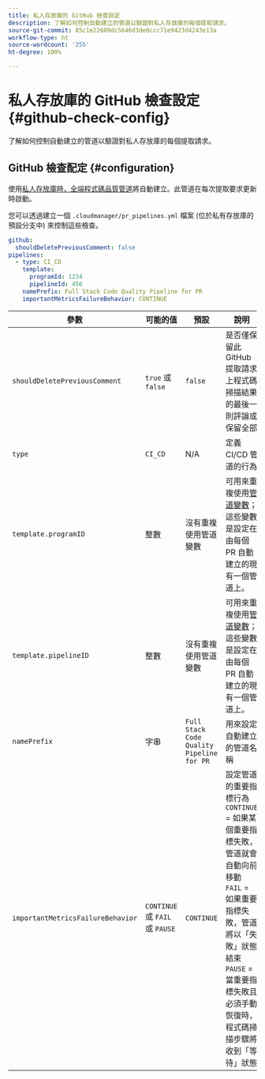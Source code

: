 ```yaml
---
title: 私人存放庫的 GitHub 檢查設定
description: 了解如何控制自動建立的管道以驗證對私人存放庫的每個提取請求。
source-git-commit: 85c1e22609dc5646d3de0ccc71e9423d4243e13a
workflow-type: ht
source-wordcount: '255'
ht-degree: 100%

---
```



# 私人存放庫的 GitHub 檢查設定 {#github-check-config}

了解如何控制自動建立的管道以驗證對私人存放庫的每個提取請求。

## GitHub 檢查配定 {#configuration}

使用[私人存放庫時，](private-repositories.md#using)[全端程式碼品質管道](/help/overview/ci-cd-pipelines.md)將自動建立。此管道在每次提取要求更新時啟動。

您可以透過建立一個 `.cloudmanager/pr_pipelines.yml` 檔案 (位於私有存放庫的預設分支中) 來控制這些檢查。

```yaml
github:
  shouldDeletePreviousComment: false
pipelines:
  - type: CI_CD
    template:
      programId: 1234
      pipelineId: 456
    namePrefix: Full Stack Code Quality Pipeline for PR 
    importantMetricsFailureBehavior: CONTINUE
```

| 參數 | 可能的值 | 預設 | 說明 |
|---|---|---|---|
| `shouldDeletePreviousComment` | `true` 或 `false` | `false` | 是否僅保留此 GitHub 提取請求上程式碼掃描結果的最後一則評論或保留全部 |
| `type` | `CI_CD` | N/A | 定義 CI/CD 管道的行為 |
| `template.programID` | 整數 | 沒有重複使用管道變數 | 可用來重複使用[管道變數](/help/getting-started/build-environment.md#pipeline-variables)；這些變數是設定在由每個 PR 自動建立的現有一個管道上。 |
| `template.pipelineID` | 整數 | 沒有重複使用管道變數 | 可用來重複使用[管道變數](/help/getting-started/build-environment.md#pipeline-variables)；這些變數是設定在由每個 PR 自動建立的現有一個管道上。 |
| `namePrefix` | 字串 | `Full Stack Code Quality Pipeline for PR` | 用來設定自動建立的管道名稱 |
| `importantMetricsFailureBehavior` | `CONTINUE` 或 `FAIL` 或 `PAUSE` | `CONTINUE` | 設定管道的重要指標行為<br>`CONTINUE` = 如果某個重要指標失敗，管道就會自動向前移動<br>`FAIL` = 如果重要指標失敗，管道將以「失敗」狀態結束<br>`PAUSE` = 當重要指標失敗且必須手動恢復時，程式碼掃描步驟將收到「等待」狀態 |

